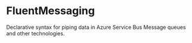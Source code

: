 FluentMessaging
===============

Declarative syntax for piping data in Azure Service Bus Message queues and other technologies.
